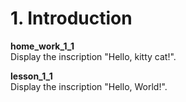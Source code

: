 <h1> 1. Introduction </h1>

<p>
<b> home_work_1_1 </b><br>
Display the inscription "Hello, kitty cat!".
</p>

<p>
<b> lesson_1_1 </b><br>
Display the inscription "Hello, World!".
</p>
